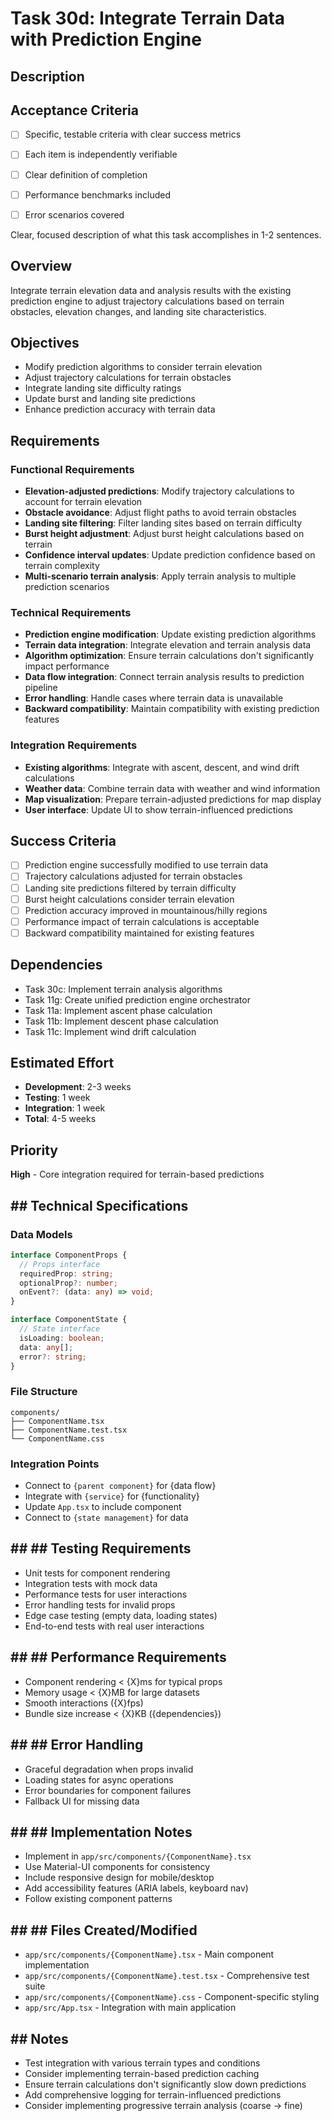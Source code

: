 # Task 30d: Integrate Terrain Data with Prediction Engine

## Description
## Acceptance Criteria
- [ ] Specific, testable criteria with clear success metrics
- [ ] Each item is independently verifiable
- [ ] Clear definition of completion
- [ ] Performance benchmarks included
- [ ] Error scenarios covered


Clear, focused description of what this task accomplishes in 1-2 sentences.

## Overview
Integrate terrain elevation data and analysis results with the existing prediction engine to adjust trajectory calculations based on terrain obstacles, elevation changes, and landing site characteristics.

## Objectives
- Modify prediction algorithms to consider terrain elevation
- Adjust trajectory calculations for terrain obstacles
- Integrate landing site difficulty ratings
- Update burst and landing site predictions
- Enhance prediction accuracy with terrain data

## Requirements

### Functional Requirements
- **Elevation-adjusted predictions**: Modify trajectory calculations to account for terrain elevation
- **Obstacle avoidance**: Adjust flight paths to avoid terrain obstacles
- **Landing site filtering**: Filter landing sites based on terrain difficulty
- **Burst height adjustment**: Adjust burst height calculations based on terrain
- **Confidence interval updates**: Update prediction confidence based on terrain complexity
- **Multi-scenario terrain analysis**: Apply terrain analysis to multiple prediction scenarios

### Technical Requirements
- **Prediction engine modification**: Update existing prediction algorithms
- **Terrain data integration**: Integrate elevation and terrain analysis data
- **Algorithm optimization**: Ensure terrain calculations don't significantly impact performance
- **Data flow integration**: Connect terrain analysis results to prediction pipeline
- **Error handling**: Handle cases where terrain data is unavailable
- **Backward compatibility**: Maintain compatibility with existing prediction features

### Integration Requirements
- **Existing algorithms**: Integrate with ascent, descent, and wind drift calculations
- **Weather data**: Combine terrain data with weather and wind information
- **Map visualization**: Prepare terrain-adjusted predictions for map display
- **User interface**: Update UI to show terrain-influenced predictions

## Success Criteria
- [ ] Prediction engine successfully modified to use terrain data
- [ ] Trajectory calculations adjusted for terrain obstacles
- [ ] Landing site predictions filtered by terrain difficulty
- [ ] Burst height calculations consider terrain elevation
- [ ] Prediction accuracy improved in mountainous/hilly regions
- [ ] Performance impact of terrain calculations is acceptable
- [ ] Backward compatibility maintained for existing features

## Dependencies
- Task 30c: Implement terrain analysis algorithms
- Task 11g: Create unified prediction engine orchestrator
- Task 11a: Implement ascent phase calculation
- Task 11b: Implement descent phase calculation
- Task 11c: Implement wind drift calculation

## Estimated Effort
- **Development**: 2-3 weeks
- **Testing**: 1 week
- **Integration**: 1 week
- **Total**: 4-5 weeks

## Priority
**High** - Core integration required for terrain-based predictions

## ## Technical Specifications

### Data Models
```typescript
interface ComponentProps {
  // Props interface
  requiredProp: string;
  optionalProp?: number;
  onEvent?: (data: any) => void;
}

interface ComponentState {
  // State interface
  isLoading: boolean;
  data: any[];
  error?: string;
}
```

### File Structure
```
components/
├── ComponentName.tsx
├── ComponentName.test.tsx
└── ComponentName.css
```

### Integration Points
- Connect to `{parent component}` for {data flow}
- Integrate with `{service}` for {functionality}
- Update `App.tsx` to include component
- Connect to `{state management}` for data

## ## ## Testing Requirements
- Unit tests for component rendering
- Integration tests with mock data
- Performance tests for user interactions
- Error handling tests for invalid props
- Edge case testing (empty data, loading states)
- End-to-end tests with real user interactions

## ## ## Performance Requirements
- Component rendering < {X}ms for typical props
- Memory usage < {X}MB for large datasets
- Smooth interactions ({X}fps)
- Bundle size increase < {X}KB ({dependencies})

## ## ## Error Handling
- Graceful degradation when props invalid
- Loading states for async operations
- Error boundaries for component failures
- Fallback UI for missing data

## ## ## Implementation Notes
- Implement in `app/src/components/{ComponentName}.tsx`
- Use Material-UI components for consistency
- Include responsive design for mobile/desktop
- Add accessibility features (ARIA labels, keyboard nav)
- Follow existing component patterns

## ## ## Files Created/Modified
- `app/src/components/{ComponentName}.tsx` - Main component implementation
- `app/src/components/{ComponentName}.test.tsx` - Comprehensive test suite
- `app/src/components/{ComponentName}.css` - Component-specific styling
- `app/src/App.tsx` - Integration with main application

## ## Notes
- Test integration with various terrain types and conditions
- Consider implementing terrain-based prediction caching
- Ensure terrain calculations don't significantly slow down predictions
- Add comprehensive logging for terrain-influenced predictions
- Consider implementing progressive terrain analysis (coarse → fine) 
